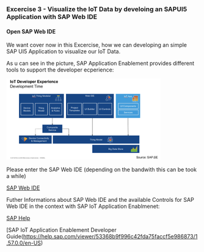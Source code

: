 
### Excercise 3 - Visualize the IoT Data by develoing an SAPUI5 Application with SAP Web IDE

#### Open SAP Web IDE

We want cover now in this Excercise, how we can developing an simple SAP UI5 Application to visualize our IoT Data.

As u can see in the picture, SAP Application Enablement provides different tools to support the developer ecperience:

<img src="./img/IOT_AE_DEV_EXP.PNG" alt="create device" width="80%">


Please enter the SAP Web IDE (depending on the bandwith this can be took a while)

[SAP Web IDE](https://webidecp-a57d428ce.dispatcher.hana.ondemand.com)

Futher Informations about SAP Web IDE and the available Controls for SAP Web IDE in the context with SAP IoT Application Enablmenet:

[SAP Help](https://help.sap.com/viewer/825270ffffe74d9f988a0f0066ad59f0/Cloud/en-US/0221845d73ad403ab2852142f3179177.html)

[SAP IoT Application Enablement Developer Guide(https://help.sap.com/viewer/53368b9f996c42fda75faccf5e986873/1.57.0.0/en-US)
